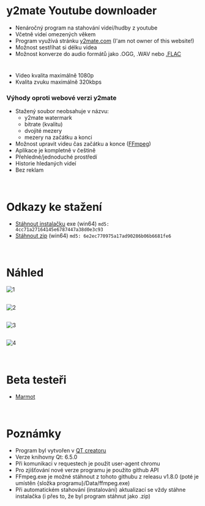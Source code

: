 # y2mate Youtube downloader

- Nenáročný program na stahování videí/hudby z youtube
- Včetně videí omezených věkem
- Program využívá stránku [y2mate.com](https://www.y2mate.com/) (I'am not owner of this website!)
- Možnost sestříhat si délku videa
- Možnost konverze do audio formátů jako .OGG, .WAV nebo [.FLAC](https://cs.wikipedia.org/wiki/Free_Lossless_Audio_Codec)
#
- Video kvalita maximálně 1080p
- Kvalita zvuku maximálně 320kbps

### Výhody oproti webové verzi y2mate
- Stažený soubor neobsahuje v názvu:
  - y2mate watermark
  - bitrate (kvalitu)
  - dvojité mezery
  - mezery na začátku a konci
- Možnost upravit videu čas začátku a konce ([FFmpeg](https://ffmpeg.org/))
- Aplikace je kompletně v češtině
- Přehledné/jednoduché prostředí
- Historie hledaných videí
- Bez reklam

<br/>

# Odkazy ke stažení

- [Stáhnout instalačku](https://github.com/RxiPland/y2mate_desktop/releases/download/v2.2.4/y2mate_setup.exe) exe (win64) `md5: 4cc71a27164145e6787447a38d0e3c93`
- [Stáhnout zip](https://github.com/RxiPland/y2mate_desktop/releases/download/v2.2.4/y2mate.zip) (win64) `md5: 6e2ec770975a17ad90286b06b6681fe6`


<br/>

# Náhled
![1](https://user-images.githubusercontent.com/82058894/235271286-7d90c600-c5ed-4fbe-8b5a-50a8f899afb0.png)
##
![2](https://user-images.githubusercontent.com/82058894/227725073-b48f03c0-0bf6-4648-bd3e-f875f9171071.png)
##
![3](https://user-images.githubusercontent.com/82058894/225476745-3c9b024e-3c1b-437b-b0b9-6e3e6f8a4b0b.png)
##
![4](https://user-images.githubusercontent.com/82058894/235271288-77ed9266-48dc-4011-9494-dc47587775bf.png)

<br/>

# Beta testeři
- [Marmot](https://github.com/MarmotLand)

<br/>

# Poznámky

- Program byl vytvořen v [QT creatoru](https://www.qt.io/product/development-tools)
- Verze knihovny Qt: 6.5.0
- Při komunikaci v requestech je použit user-agent chromu
- Pro zjišťování nové verze programu je použito github API
- FFmpeg.exe je možné stáhnout z tohoto githubu z releasu v1.8.0 (poté je umístěn {složka programu}/Data/ffmpeg.exe)
- Při automatickém stahování (instalování) aktualizací se vždy stáhne instalačka (i přes to, že byl program stáhnut jako .zip)
